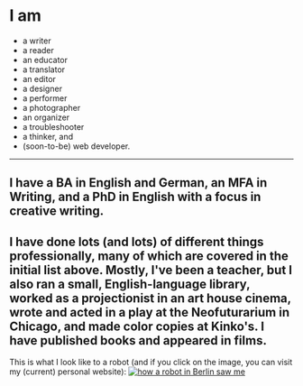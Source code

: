 # I am 
- a writer
- a reader
- an educator
- a translator
- an editor
- a designer
- a performer
- a photographer
- an organizer
- a troubleshooter
- a thinker, and 
- (soon-to-be) web developer.

---

## I have a BA in English and German, an MFA in Writing, and a PhD in English with a focus in creative writing.

## I have done lots (and lots) of different things professionally, many of which are covered in the initial list above. Mostly, I've been a teacher, but I also ran a small, English-language library, worked as a projectionist in an art house cinema, wrote and acted in a play at the Neofuturarium in Chicago, and made color copies at Kinko's. I have published books and appeared in films.

This is what I look like to a robot (and if you click on the image, you can visit my (current) personal website):
[![how a robot in Berlin saw me](https://shawnhuelle.files.wordpress.com/2023/07/robotportrait3.jpg?w=784)](https://shawnhuelle.com)

